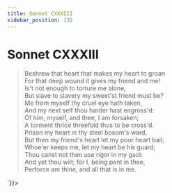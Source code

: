 ```yaml
---
title: Sonnet CXXXIII
sidebar_position: 132
---
```

<div dangerouslySetInnerHTML={{__html: `<div><HTML><HEAD><TITLE>Sonnet CXXXIII</TITLE></HEAD>
<BODY><H1>Sonnet CXXXIII</H1>

<BLOCKQUOTE>Beshrew that heart that makes my heart to groan<BR>
For that deep wound it gives my friend and me!<BR>
Is't not enough to torture me alone,<BR>
But slave to slavery my sweet'st friend must be?<BR>
Me from myself thy cruel eye hath taken,<BR>
And my next self thou harder hast engross'd:<BR>
Of him, myself, and thee, I am forsaken;<BR>
A torment thrice threefold thus to be cross'd.<BR>
Prison my heart in thy steel bosom's ward,<BR>
But then my friend's heart let my poor heart bail;<BR>
Whoe'er keeps me, let my heart be his guard;<BR>
Thou canst not then use rigor in my gaol:<BR>
  And yet thou wilt; for I, being pent in thee,<BR>
  Perforce am thine, and all that is in me.<BR>
</BLOCKQUOTE>

</BODY></HTML>
</div>`}}></div>